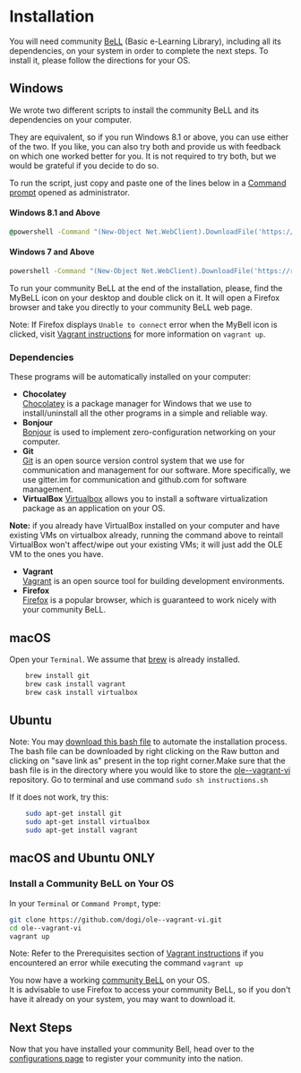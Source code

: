 # Installation

You will need community [BeLL](https://github.com/open-learning-exchange/BeLL-Apps) (Basic e-Learning Library), including all its dependencies, on your system in order to complete the next steps. To install it, please follow the directions for your OS.

## Windows

We wrote two different scripts to install the community BeLL and its dependencies on your computer.

They are equivalent, so if you run Windows 8.1 or above, you can use either of the two. If you like, you can also try both and provide us with feedback on which one worked better for you. It is not required to try both, but we would be grateful if you decide to do so.   

To run the script, just copy and paste one of the lines below in a [Command prompt](http://www.howtogeek.com/235101/10-ways-to-open-the-command-prompt-in-windows-10/) opened as administrator.

#### Windows 8.1 and Above

```bat
@powershell -Command "(New-Object Net.WebClient).DownloadFile('https://raw.githubusercontent.com/dogi/ole--vagrant-vi/master/windows/install.ps1', 'install.ps1')" && @powershell -NoProfile -ExecutionPolicy Bypass -Command ".\install.ps1"
```
#### Windows 7 and Above

```bat
powershell -Command "(New-Object Net.WebClient).DownloadFile('https://raw.githubusercontent.com/dogi/ole--vagrant-vi/master/windows/install.bat', 'install.bat')" && start install.bat && exit
```
To run your community BeLL at the end of the installation, please, find the MyBeLL icon on your desktop and double click on it. It will open a Firefox browser and take you directly to your community BeLL web page.

Note: If Firefox displays ```Unable to connect``` error when the MyBell icon is clicked, visit [Vagrant instructions](#!pages/vi/vi-vagrant.md) for more information on ```vagrant up```.

### Dependencies

These programs will be automatically installed on your computer:

- **Chocolatey**  
[Chocolatey](https://chocolatey.org/) is a package manager for Windows that we use to install/uninstall all the other programs in a simple and reliable way.  
- **Bonjour**  
[Bonjour](https://support.apple.com/kb/DL999?locale=en_US) is used to implement zero-configuration networking on your computer.
- **Git**  
[Git](https://git-scm.com) is an open source version control system that we use for communication and management for our software. More specifically, we use gitter.im for communication and github.com for software management.
- **VirtualBox**
[Virtualbox](https://www.virtualbox.org) allows you to install a software virtualization package as an application on your OS.

**Note:** if you already have VirtualBox installed on your computer and have existing VMs on virtualbox already, running the command above to reintall VirtualBox won't affect/wipe out your existing VMs; it will just add the OLE VM to the ones you have.

- **Vagrant**  
[Vagrant](https://www.vagrantup.com) is an open source tool for building development environments. 
- **Firefox**  
[Firefox](https://www.mozilla.org/en-US/firefox/new/) is a popular browser, which is guaranteed to work nicely with your community BeLL.

## macOS

Open your `Terminal`. We assume that [brew](http://brew.sh/) is already installed.
```bash
    brew install git 
    brew cask install vagrant
    brew cask install virtualbox
```

## Ubuntu

Note: You may [download this bash file](uploads/bashScripts/instructions.sh) to automate the installation process. The bash file can be downloaded by right clicking on the Raw button and clicking on "save link as" present in the top right corner.Make sure that the bash file is in the directory where you would like to store the [ole--vagrant-vi](OLE) repository. Go to terminal and use command `sudo sh instructions.sh`

If it does not work, try this:

```bash
    sudo apt-get install git
    sudo apt-get install virtualbox
    sudo apt-get install vagrant
```

## macOS and Ubuntu ONLY    

### Install a Community BeLL on Your OS

In your `Terminal` or `Command Prompt`, type:
```bash
git clone https://github.com/dogi/ole--vagrant-vi.git
cd ole--vagrant-vi
vagrant up
```

Note: Refer to the Prerequisites section of [Vagrant instructions](#!pages/vi/vi-vagrant.md) if you encountered an error while executing the command `vagrant up`

You now have a working [community BeLL](http://127.0.0.1:5985/apps/_design/bell/MyApp/index.html) on your OS.    
It is advisable to use Firefox to access your community BeLL, so if you don't have it already on your system, you may want to download it.

## Next Steps

Now that you have installed your community Bell, head over to the [configurations page](#!./pages/vi/vi-configurations.md) to register your community into the nation.
